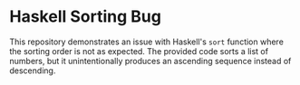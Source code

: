 # Haskell Sorting Bug

This repository demonstrates an issue with Haskell's `sort` function where the sorting order is not as expected. The provided code sorts a list of numbers, but it unintentionally produces an ascending sequence instead of descending.
